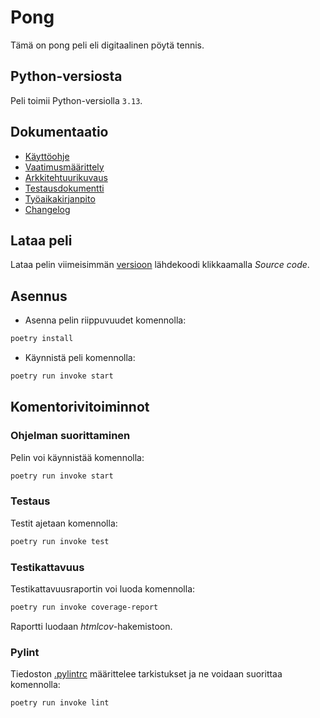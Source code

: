 # Pong

Tämä on pong peli eli digitaalinen pöytä tennis.

## Python-versiosta

Peli toimii Python-versiolla `3.13`.

## Dokumentaatio

- [Käyttöohje](./dokumentaatio/kayttoohje.md)
- [Vaatimusmäärittely](./dokumentaatio/vaatimusmaarittely.md)
- [Arkkitehtuurikuvaus](./dokumentaatio/arkkitehtuuri.md)
- [Testausdokumentti](./dokumentaatio/testaus.md)
- [Työaikakirjanpito](./dokumentaatio/tuntikirjanpito.md)
- [Changelog](./dokumentaatio/changelog.md)

## Lataa peli
Lataa pelin viimeisimmän [versioon](https://github.com/Adamygire/Pong/releases/tag/viikko5) lähdekoodi klikkaamalla _Source code_.


## Asennus

* Asenna pelin riippuvuudet komennolla:

```bash
poetry install
```

* Käynnistä peli komennolla:

```bash
poetry run invoke start
```

## Komentorivitoiminnot

### Ohjelman suorittaminen

Pelin voi käynnistää komennolla:

```bash
poetry run invoke start
```

### Testaus

Testit ajetaan komennolla:

```bash
poetry run invoke test
```

### Testikattavuus

Testikattavuusraportin voi luoda komennolla:

```bash
poetry run invoke coverage-report
```

Raportti luodaan _htmlcov_-hakemistoon.

### Pylint

Tiedoston [.pylintrc](./.pylintrc) määrittelee tarkistukset ja ne voidaan suorittaa komennolla:

```bash
poetry run invoke lint
```